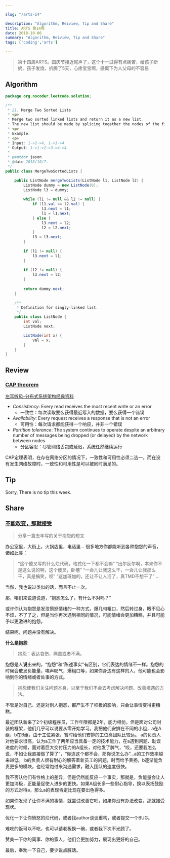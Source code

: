 ```yaml
---

slug: "/arts-14"

description: "Algorithm, Reiview, Tip and Share"
title: ARTS 第14周
date: 2018-10-06
summary: "Algorithm, Reiview, Tip and Share"
tags: ['coding','arts']

---
```


> 第十四周ARTS。国庆节接近尾声了，这个十一过得有点痛苦，给孩子断奶、孩子发烧，折腾了5天，心疼宝宝啊，感慨下为人父母的不容易

## Algorithm

```java
package org.nocoder.leetcode.solution;

/**
 * 21. Merge Two Sorted Lists
 * <p>
 * Merge two sorted linked lists and return it as a new list.
 * The new list should be made by splicing together the nodes of the first two lists.
 * <p>
 * Example:
 * <p>
 * Input: 1->2->4, 1->3->4
 * Output: 1->1->2->3->4->4
 *
 * @author jason
 * @date 2018/10/7.
 */
public class MergeTwoSortedLists {

    public ListNode mergeTwoLists(ListNode l1, ListNode l2) {
        ListNode dummy = new ListNode(0);
        ListNode l3 = dummy;
        
        while (l1 != null && l2 != null) {
            if (l1.val <= l2.val) {
                l3.next = l1;
                l1 = l1.next;
            } else {
                l3.next = l2;
                l2 = l2.next;
            }
            l3 = l3.next;
        }
        
        if (l1 != null) {
            l3.next = l1;
        }
        
        if (l2 != null) {
            l3.next = l2;
        }
        
        return dummy.next;
    }

    /**
     * Definition for singly-linked list.
     */
    public class ListNode {
        int val;
        ListNode next;

        ListNode(int x) {
            val = x;
        }
    }
}
```


## Review

### [CAP theorem](https://en.wikipedia.org/wiki/CAP_theorem)

[左耳听风-分布式系统架构经典资料](https://time.geekbang.org/column/article/2080)

- *Consistency*: Every read receives the most recent write or an error
  - 一致性：每次读取要么获得最近写入的数据，要么获得一个错误
- *Availability*: Every request receives a response that is not an error
  - 可用性：每次请求都能获得一个响应，并非一个错误
- *Partition tolerance*: The system continues to operate despite an arbitrary number of messages being dropped (or delayed) by the network between nodes
  - 分区容忍：尽管网络丢包或延迟，系统任然继续运行

CAP定理表明，在存在网络分区的情况下，一致性和可用性必须二选一。而在没有发生网络故障时，一致性和可用性是可以被同时满足的。

## Tip

Sorry, There is no tip this week.

## Share

### [不能改变，那就接受](http://nocoder.org/archive/27)

> 分享一篇去年写的关于抱怨的短文

办公室里，大街上，火锅店里，电话里… 很多地方你都能听到各种抱怨的声音，诸如此类：

> “这个傻叉写的什么烂代码，格式化一下都不会嘛”
> “出尔反尔啊，本来你不是这么说的啊，这个傻叉，卧槽”
> “一会儿让我这么干，一会儿让我那么干，真是搞笑，哎”
> “这加班加的，还让不让人活了，真TMD不想干了”
> …

当然，我也说过类似的话，而且不止一次。

那，咱们来说道说道，“抱怨怎么了，有什么不对吗？”

或许你认为抱怨是发泄愤怒情绪的一种方式，爆几句粗口，然后转过身，眼不见心不烦，不了了之，但是当你再次遇到相同的情况，可能情绪会更加糟糕，并且可能予以更激进的抱怨。

结果呢，问题并没有解决。

**什么是抱怨**

> 抱怨：表达哀伤、痛苦或者不满。

抱怨是人**说**出来的。“抱怨”和“陈述事实”有区别，它们表达的情绪不一样。抱怨的时候会散发负能量，唉声叹气，爆粗口等，如果你身边有这样的人，他可能也会影响到你的情绪或者处事的方式。

> 抱怨使我们关注问题本身，以至于我们不会去考虑解决问题、改善境遇的方法。

不管是对自己、还是对别人抱怨，都产生不了积极的影响，只会让事情变得更糟糕。

最近团队新来了2个初级程序员，工作年限都是2年，能力相仿，但是面对公司封装的框架，他们几乎可以说要从零开始学习。我把他们安排在不同的小组，a在A组，b在B组，由于工位紧张，暂时给他们安排的工位离团队比较远。
a的负责人对他要求很高，认为a工作了两年应当具备一定的技术能力，在a遇到问题、耽误进度的时候，面对着巨大交付压力的A组长，对他发了脾气，“哎，还要我怎么说，不如让我直接做了算了”，“你连这个都不会，那你说怎么办”…a的工作效率越来越低。
b的负责人很有耐心的解答着新员工的问题，时而给予表扬，b逐渐能负责更多的模块，也经常跑过来沟通需求，融入团队的速度很快。

我不否认他们有性格上的差异，但是仍然能反应一个事实，那就是，负能量会让人更加消极，正能量促使人进步的更快。如果A组长多一些耐心指导，换以表扬鼓励的方式对待a，那么a的表现肯定比现在要出色得多。

如果你发现了让你不满的事情，就尝试改善它吧，如果你没有办法改变，那就接受现状。

优化一下让你愤怒的烂代码，或者找author谈谈重构，或者提交一个BUG。

难吃的饭可以不吃，也可以请老板换一碗，或者我下次不光顾了。

赞美一下你的同事、你的家人，他们会更加努力，展现出更好的自己。

最后，奉劝一下自己，要少说点脏话。



